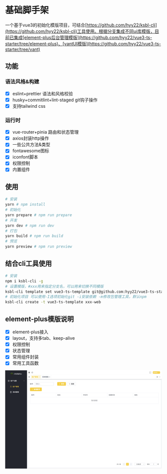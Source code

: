 # 基础脚手架

一个基于vue3的初始化模版项目，可结合[https://github.com/hyy22/ksbl-cli](https://github.com/hyy22/ksbl-cli)工具使用。根据分支集成不同ui库模版，目前已集成[element-plus后台管理模版](https://github.com/hyy22/vue3-ts-starter/tree/element-plus)、[vantUI模版](https://github.com/hyy22/vue3-ts-starter/tree/vant)

## 功能

### 语法风格&构建

- [x] eslint+prettier 语法和风格校验
- [x] husky+commitlint+lint-staged git钩子操作
- [x] 支持tailwind css

### 运行时

- [x] vue-router+pinia 路由和状态管理
- [x] axios封装http操作
- [x] 一些公共方法&类型
- [x] fontawesome图标
- [x] iconfont脚本
- [x] 权限控制
- [x] 内置组件

## 使用

```bash
# 安装
yarn # npm install
# 初始化
yarn prepare # npm run prepare
# 开发
yarn dev # npm run dev
# 打包
yarn build # npm run build
# 预览
yarn preview # npm run preview
```

## 结合cli工具使用

```bash
# 安装
npm i ksbl-cli -g
# 设置模版，#xxx用来指定分支名，可以用来切换不同模版
ksbl-cli template set vue3-ts-template git@github.com:hyy22/vue3-ts-starter.git#main
# 初始化项目 可以使用-I选项初始化git -i安装依赖 -m修改包管理工具，默认npm
ksbl-cli create -t vue3-ts-template xxx-web
```

## element-plus模版说明

- [x] element-plus接入
- [x] layout，支持多tab、keep-alive
- [x] 权限控制
- [x] 状态管理
- [x] 常用组件封装
- [x] 常用工具函数

![预览.png](./screenshots/1.png)